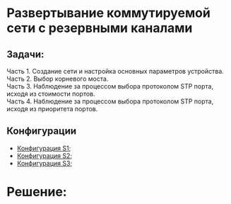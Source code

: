 # Развертывание коммутируемой сети с резервными каналами  

## Задачи:  
Часть 1. Создание сети и настройка основных параметров устройства.  
Часть 2. Выбор корневого моста.  
Часть 3. Наблюдение за процессом выбора протоколом STP порта, исходя из стоимости портов.  
Часть 4. Наблюдение за процессом выбора протоколом STP порта, исходя из приоритета портов.  

## Конфигурации
- [Конфигурация S1](config-S1);  
- [Конфигурация S2](config-S2);  
- [Конфигурация S3](config-S3);  

# Решение:  
